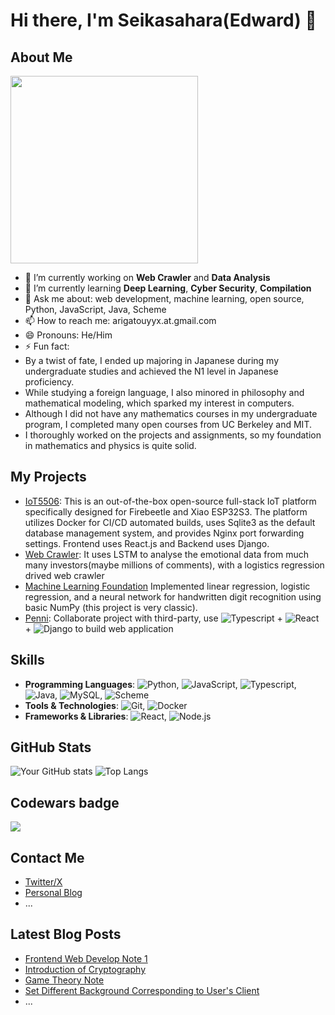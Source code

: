 # Hi there, I'm Seikasahara(Edward) 👋

## About Me
<img src="https://i.imgflip.com/z9mze.jpg" width="300">

- 🔭 I’m currently working on **Web Crawler** and **Data Analysis**
- 🌱 I’m currently learning **Deep Learning**, **Cyber Security**, **Compilation**
- 💬 Ask me about: web development, machine learning, open source, Python, JavaScript, Java, Scheme
- 📫 How to reach me: arigatouyyx.at.gmail.com
- 😄 Pronouns: He/Him
- ⚡ Fun fact:
- By a twist of fate, I ended up majoring in Japanese during my undergraduate studies and achieved the N1 level in Japanese proficiency.
- While studying a foreign language, I also minored in philosophy and mathematical modeling, which sparked my interest in computers.
- Although I did not have any mathematics courses in my undergraduate program, I completed many open courses from UC Berkeley and MIT.
- I thoroughly worked on the projects and assignments, so my foundation in mathematics and physics is quite solid.

## My Projects
- [IoT5506](https://github.com/SeiKasahara/IoT5506): This is an out-of-the-box open-source full-stack IoT platform specifically designed for Firebeetle and Xiao ESP32S3. The platform utilizes Docker for CI/CD automated builds, uses Sqlite3 as the default database management system, and provides Nginx port forwarding settings. Frontend uses React.js and Backend uses Django.
- [Web Crawler](https://github.com/SeiKasahara/FinancialCrawler): It uses LSTM to analyse the emotional data from much many investors(maybe millions of comments), with a logistics regression drived web crawler
- [Machine Learning Foundation](https://github.com/SeiKasahara/MachineLearningEx) Implemented linear regression, logistic regression, and a neural network for handwritten digit recognition using basic NumPy (this project is very classic).
- [Penni](https://github.com/codersforcauses/penni): Collaborate project with third-party, use ![Typescript](https://img.shields.io/badge/Typescript-33AAAA?style=flat&logo=typescript&logoColor=FFFFFF) + ![React](https://img.shields.io/badge/React-20232A?style=flat&logo=react&logoColor=61DAFB) + ![Django](https://img.shields.io/badge/Django-FFFFFF?style=flat&logo=django&logoColor=61DAFB) to build web application

## Skills
- **Programming Languages**: ![Python](https://img.shields.io/badge/Python-3776AB?style=flat&logo=python&logoColor=white), ![JavaScript](https://img.shields.io/badge/JavaScript-F7DF1E?style=flat&logo=javascript&logoColor=black), ![Typescript](https://img.shields.io/badge/Typescript-33AAAA?style=flat&logo=typescript&logoColor=FFFFFF), ![Java](https://img.shields.io/badge/Java-007396?style=flat&logo=java&logoColor=white), ![MySQL](https://img.shields.io/badge/MySQL-4479A1?style=flat&logo=mysql&logoColor=white), ![Scheme](https://img.shields.io/badge/Scheme-0C2233?style=flat&logo=scheme&logoColor=white)
- **Tools & Technologies**: ![Git](https://img.shields.io/badge/Git-F05032?style=flat&logo=git&logoColor=white), ![Docker](https://img.shields.io/badge/Docker-2496ED?style=flat&logo=docker&logoColor=white)
- **Frameworks & Libraries**: ![React](https://img.shields.io/badge/React-20232A?style=flat&logo=react&logoColor=61DAFB), ![Node.js](https://img.shields.io/badge/Node.js-339933?style=flat&logo=nodedotjs&logoColor=white)


## GitHub Stats
![Your GitHub stats](https://github-readme-stats.vercel.app/api?username=SeiKasahara&show_icons=true&theme=radical)
![Top Langs](https://github-readme-stats.vercel.app/api/top-langs/?username=SeiKasahara&layout=compact)

## Codewars badge
![](https://www.codewars.com/users/SeiKasahara/badges/large)

## Contact Me
- [Twitter/X](https://x.com/KirisameCalhoun)
- [Personal Blog](https://seikasahara.com)
- ...

## Latest Blog Posts
<!-- BLOG-POST-LIST:START -->
- [Frontend Web Develop Note 1](https://seikasahara.com/p/vppm.html)
- [Introduction of Cryptography](https://seikasahara.com/p/vepm.html)
- [Game Theory Note](https://seikasahara.com/p/pqdm.html)
- [Set Different Background Corresponding to User's Client](https://seikasahara.com/p/1578.html)
- ...
<!-- BLOG-POST-LIST:END -->
